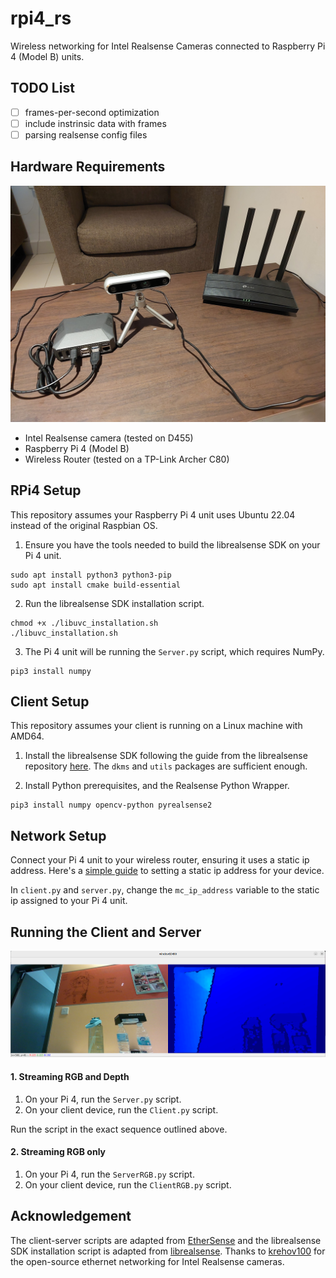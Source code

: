 # rpi4_rs
Wireless networking for Intel Realsense Cameras connected to Raspberry Pi 4 (Model B) units.

## TODO List
- [ ] frames-per-second optimization
- [ ] include instrinsic data with frames
- [ ] parsing realsense config files

## Hardware Requirements
![](assets/hardware.jpg)

- Intel Realsense camera (tested on D455)
- Raspberry Pi 4 (Model B)
- Wireless Router (tested on a TP-Link Archer C80)

## RPi4 Setup
This repository assumes your Raspberry Pi 4 unit uses Ubuntu 22.04 instead of the original Raspbian OS.

1. Ensure you have the tools needed to build the librealsense SDK on your Pi 4 unit.
```
sudo apt install python3 python3-pip
sudo apt install cmake build-essential
```

2. Run the librealsense SDK installation script.
```
chmod +x ./libuvc_installation.sh
./libuvc_installation.sh
```

3. The Pi 4 unit will be running the `Server.py` script, which requires NumPy.
```
pip3 install numpy
```

## Client Setup
This repository assumes your client is running on a Linux machine with AMD64.

1. Install the librealsense SDK following the guide from the librealsense repository [here](https://github.com/IntelRealSense/librealsense/blob/master/doc/distribution_linux.md). The `dkms` and `utils` packages are sufficient enough.

2. Install Python prerequisites, and the Realsense Python Wrapper.
```
pip3 install numpy opencv-python pyrealsense2
```

## Network Setup
Connect your Pi 4 unit to your wireless router, ensuring it uses a static ip address. Here's a [simple guide](https://linuxconfig.org/how-to-configure-static-ip-address-on-ubuntu-22-04-jammy-jellyfish-desktop-server) to setting a static ip address for your device.

In `client.py` and `server.py`, change the `mc_ip_address` variable to the static ip assigned to your Pi 4 unit.

## Running the Client and Server
![](assets/client.png)

#### 1. Streaming RGB and Depth
1. On your Pi 4, run the `Server.py` script.
2. On your client device, run the `Client.py` script.

Run the script in the exact sequence outlined above.

#### 2. Streaming RGB only
1. On your Pi 4, run the `ServerRGB.py` script.
2. On your client device, run the `ClientRGB.py` script.

## Acknowledgement
The client-server scripts are adapted from [EtherSense](https://github.com/krejov100/EtherSense) and the librealsense SDK installation script is adapted from [librealsense](https://github.com/IntelRealSense/librealsense/blob/master/doc/libuvc_installation.md). Thanks to [krehov100](https://github.com/krejov100) for the open-source ethernet networking for Intel Realsense cameras.
